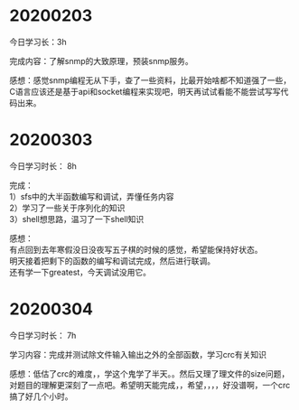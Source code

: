  </head> <body><h1 id="h1-20200203"><a name="20200203" class="reference-link"></a><span class="header-link octicon octicon-link"></span>20200203</h1><p>今日学习长：3h</p> <p>完成内容：了解snmp的大致原理，预装snmp服务。</p> <p>感想：感觉snmp编程无从下手，查了一些资料，比最开始啥都不知道强了一些，C语言应该还是基于api和socket编程来实现吧，明天再试试看能不能尝试写写代码出来。</p> </body> </html>
</head> <body><h1 id="h1-20200303"><a name="20200303" class="reference-link"></a><span class="header-link octicon octicon-link"></span>20200303</h1><p>今日学习时长： 8h</p> <p>完成：<br>1）sfs中的大半函数编写和调试，弄懂任务内容<br>2）学习了一些关于序列化的知识<br>3）shell想思路，温习了一下shell知识 </p><p>感想：<br>有点回到去年寒假没日没夜写五子棋的时候的感觉，希望能保持好状态。<br>明天接着把剩下的函数的编写和调试完成，然后进行联调。<br>还有学一下greatest，今天调试没用它。 </p></body> </html>
</head> <body><h1 id="h1-20200304"><a name="20200304" class="reference-link"></a><span class="header-link octicon octicon-link"></span>20200304</h1><p>今日学习时长： 7h</p> <p>学习内容：完成并测试除文件输入输出之外的全部函数，学习crc有关知识</p> <p>感想：低估了crc的难度，，学这个鬼学了半天。。然后又理了理文件的size问题，对题目的理解更深刻了一点吧。希望明天能完成，，希望，，，，好没谱啊，一个crc搞了好几个小时。</p> </body> </html>